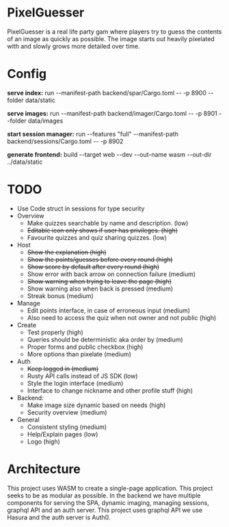 
# PixelGuesser
PixelGuesser is a real life party gam where players try to guess the contents of an
image as quickly as possible. The image starts out heavily pixelated with and slowly
grows more detailed over time.

# Config
**serve index:** run --manifest-path backend/spar/Cargo.toml -- -p 8900 --folder data/static

**serve images:** run --manifest-path backend/imager/Cargo.toml -- -p 8901 --folder data/images

**start session manager:** run --features "full" --manifest-path backend/sessions/Cargo.toml -- -p 8902

**generate frontend:** build --target web --dev --out-name wasm --out-dir ../data/static

# TODO
- Use Code struct in sessions for type security
- Overview 
  - Make quizzes searchable by name and description. (low)
  - ~~Editable icon only shows if user has privileges. (high)~~
  - Favourite quizzes and quiz sharing quizzes. (low)
- Host
  - ~~Show the explanation (high)~~
  - ~~Show the points/guesses before every round (high)~~
  - ~~Show score by default after every round (high)~~
  - Show error with back arrow on connection failure (medium)
  - ~~Show warning when trying to leave the page (high)~~
  - Show warning also when back is pressed (medium)
  - Streak bonus (medium)
- Manage
  - Edit points interface, in case of erroneous input (medium)
  - Also need to access the quiz when not owner and not public (high)
- Create
  - Test properly (high)
  - Queries should be deterministic aka order by (medium)
  - Proper forms and public checkbox (high)
  - More options than pixelate (medium)
- Auth
  - ~~Keep logged in (medium)~~
  - Rusty API calls instead of JS SDK (low)
  - Style the login interface (medium)
  - Interface to change nickname and other profile stuff (high)
- Backend:
  - Make image size dynamic based on needs (high)
  - Security overview (medium)
- General
  - Consistent styling (medium)
  - Help/Explain pages (low)
  - Logo (high)
  
# Architecture
This project uses WASM to create a single-page application. This project 
seeks to be as modular as possible. In the backend we have multiple components
for serving the SPA, dynamic imaging, managing sessions, graphql API and an 
auth server. This project uses graphql API we use Hasura and the auth server is 
Auth0.


  

